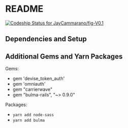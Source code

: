 # README

[![Codeship Status for JayCammarano/fig-V0.1](https://app.codeship.com/projects/ed870570-b0e4-0138-5d63-72bb0984d6ea/status?branch=master)](https://app.codeship.com/projects/403961)

## Dependencies and Setup

## Additional Gems and Yarn Packages

Gems:

- gem 'devise_token_auth'
- gem 'omniauth'
- gem "carrierwave"
- gem "bulma-rails", "~> 0.9.0"

Packages:

- `yarn add node-sass`
- `yarn add bulma`
